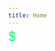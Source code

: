 ```yaml
---
title: Home
---
```


<p>
    <span>$</span><span style="visibility:hidden;" id="cursor">▮</span>
</p>

<style>
    p {
        font-size: 25px;
        color: #00FF66;
        margin-block-end: 0.1em;
        margin-block-start: 0.1em;
        margin-top: -0.5em;
    }

    #cursor {
        font-size: 29px;
    }
</style>

<script>
    var i = 0;
    window.setInterval(function(){
        document.getElementById("cursor").style.visibility=(i++&1)?"hidden":"visible";
    },1000);
</script>

